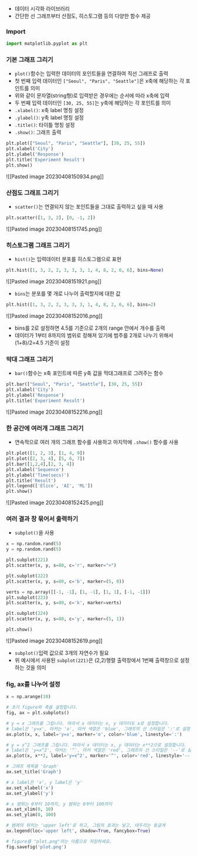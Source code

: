 
- 데이터 시각화 라이브러리
- 간단한 선 그래프부터 산점도, 히스토그램 등의 다양한 함수 제공


### Import
```python
import matplotlib.pyplot as plt
```


### 기본 그래프 그리기
- `plot()`함수는 입력한 데이터의 포인트들을 연결하여 직선 그래프로 출력
- 첫 번째 입력 데이터인 `["Seoul", "Paris", "Seattle"]`은 x축에 해당하는 각 포인트를 의미
- 위와 같이 문자열(string형)로 입력받은 경우에는 순서에 따라 x축에 입력
- 두 번째 입력 데이터인 `[30, 25, 55]`는 y축에 해당하는 각 포인트를 의미
-  `.xlabel()`: x축 label 명칭 설정
-  `.ylabel()`: y축 label 명칭 설정
-  `.title()`: 타이틀 명칭 설정
-  `.show()`: 그래프 출력
```python
plt.plot(["Seoul", "Paris", "Seattle"], [30, 25, 55])
plt.xlabel('City')
plt.ylabel('Response')
plt.title('Experiment Result')
plt.show()
```
![[Pasted image 20230408150934.png]]

### 산점도 그래프 그리기
- `scatter()`는 연결되지 않는 포인트들을 그대로 출력하고 싶을 때 사용
```python
plt.scatter([1, 3, 2], [0, -1, 2])
```
![[Pasted image 20230408151745.png]]


### 히스토그램 그래프 그리기
- `hist()`는 입력데이터 분포를 히스토그램으로 표현
```python
plt.hist([1, 3, 2, 2, 3, 3, 3, 1, 4, 8, 2, 6, 6], bins=None)
```
![[Pasted image 20230408151921.png]]

- `bins`는 분포를 몇 개로 나누어 출력할지에 대한 값
```python
plt.hist([1, 3, 2, 2, 3, 3, 3, 1, 4, 8, 2, 6, 6], bins=2)
```
![[Pasted image 20230408152016.png]]
- bins를 2로 설정하면 4.5를 기준으로 2개의 range 안에서 개수를 출력
- 데이터가 1부터 8까지의 범위로 정해져 있기에 범주를 2개로 나누기 위해서 (1+8)/2=4.5 기준이 설정


### 막대 그래프 그리기
- `bar()`함수는 x축 포인트에 따른 y축 값을 막대그래프로 그려주는 함수
```python
plt.bar(["Seoul", "Paris", "Seattle"], [30, 25, 55])
plt.xlabel('City')
plt.ylabel('Response')
plt.title('Experiment Result')
```
![[Pasted image 20230408152216.png]]


### 한 공간에 여러개 그래프 그리기
- 연속적으로 여러 개의 그래프 함수를 사용하고 마지막에 `.show()` 함수를 사용
```python
plt.plot([1, 2, 3], [1, 4, 9])
plt.plot([2, 3, 4], [5, 6, 7])
plt.bar([1,2,4],[2, 3, 4])
plt.xlabel('Sequence')
plt.ylabel('Time(secs)')
plt.title('Result')
plt.legend(['Elice', 'AI', 'ML'])
plt.show()
```
![[Pasted image 20230408152425.png]]

### 여러 결과 창 묶어서 출력하기
- `subplot()`을 사용
```python
x = np.random.rand(5)
y = np.random.rand(5)

plt.subplot(221)
plt.scatter(x, y, s=80, c='r', marker=">")

plt.subplot(222)
plt.scatter(x, y, s=80, c='b', marker=(5, 0))

verts = np.array([[-1, -1], [1, -1], [1, 1], [-1, -1]])
plt.subplot(223)
plt.scatter(x, y, s=80, c='k', marker=verts)

plt.subplot(224)
plt.scatter(x, y, s=80, c='y', marker=(5, 1))

plt.show()
```
![[Pasted image 20230408152619.png]]

- `subplot()`입력 값으로 3개의 자연수가 필요
- 위 예시에서 사용된 `subplot(221)`은 (2,2)행렬 출력창에서 1번째 출력창으로 설정하는 것을 의미

### fig, ax를 나누어 설정
```python
x = np.arange(10)

# 초기 figure와 축을 설정합니다.
fig, ax = plt.subplots()

# y = x 그래프를 그립니다. 따라서 x 데이터는 x, y 데이터도 x로 설정합니다.
# label은 'y=x', 마커는 'o', 마커 색깔은 'blue', 그래프의 선 스타일은 ':'로 설정
ax.plot(x, x, label='y=x', marker='o', color='blue', linestyle=':')

# y = x^2 그래프를 그립니다. 따라서 x 데이터는 x, y 데이터는 x**2으로 설정합니다.
# label은 'y=x^2', 마커는 '^', 마커 색깔은 'red', 그래프의 선 스타일은 '--'로 설정
ax.plot(x, x**2, label='y=x^2', marker='^', color='red', linestyle='--')

# 그래프 제목을 'Graph'
ax.set_title('Graph')

# x label은 'x', y label은 'y'
ax.set_xlabel('x')
ax.set_ylabel('y')

# x 범위는 0부터 10까지, y 범위는 0부터 100까지
ax.set_xlim(0, 10)
ax.set_ylim(0, 100)

# 범례의 위치는 'upper left'로 하고, 그림자 효과는 넣고, 테두리는 둥글게
ax.legend(loc='upper left', shadow=True, fancybox=True)

# figure를 "plot.png"라는 이름으로 저장하세요.
fig.savefig('plot.png')
```

